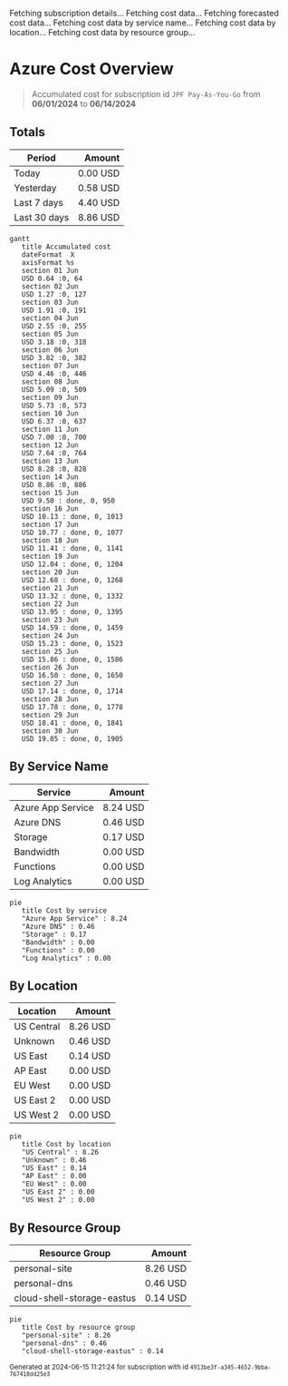 Fetching subscription details...
Fetching cost data...
Fetching forecasted cost data...
Fetching cost data by service name...
Fetching cost data by location...
Fetching cost data by resource group...
# Azure Cost Overview

> Accumulated cost for subscription id `JPF Pay-As-You-Go` from **06/01/2024** to **06/14/2024**

## Totals

|Period|Amount|
|---|---:|
|Today|0.00 USD|
|Yesterday|0.58 USD|
|Last 7 days|4.40 USD|
|Last 30 days|8.86 USD|

```mermaid
gantt
   title Accumulated cost
   dateFormat  X
   axisFormat %s
   section 01 Jun
   USD 0.64 :0, 64
   section 02 Jun
   USD 1.27 :0, 127
   section 03 Jun
   USD 1.91 :0, 191
   section 04 Jun
   USD 2.55 :0, 255
   section 05 Jun
   USD 3.18 :0, 318
   section 06 Jun
   USD 3.82 :0, 382
   section 07 Jun
   USD 4.46 :0, 446
   section 08 Jun
   USD 5.09 :0, 509
   section 09 Jun
   USD 5.73 :0, 573
   section 10 Jun
   USD 6.37 :0, 637
   section 11 Jun
   USD 7.00 :0, 700
   section 12 Jun
   USD 7.64 :0, 764
   section 13 Jun
   USD 8.28 :0, 828
   section 14 Jun
   USD 8.86 :0, 886
   section 15 Jun
   USD 9.50 : done, 0, 950
   section 16 Jun
   USD 10.13 : done, 0, 1013
   section 17 Jun
   USD 10.77 : done, 0, 1077
   section 18 Jun
   USD 11.41 : done, 0, 1141
   section 19 Jun
   USD 12.04 : done, 0, 1204
   section 20 Jun
   USD 12.68 : done, 0, 1268
   section 21 Jun
   USD 13.32 : done, 0, 1332
   section 22 Jun
   USD 13.95 : done, 0, 1395
   section 23 Jun
   USD 14.59 : done, 0, 1459
   section 24 Jun
   USD 15.23 : done, 0, 1523
   section 25 Jun
   USD 15.86 : done, 0, 1586
   section 26 Jun
   USD 16.50 : done, 0, 1650
   section 27 Jun
   USD 17.14 : done, 0, 1714
   section 28 Jun
   USD 17.78 : done, 0, 1778
   section 29 Jun
   USD 18.41 : done, 0, 1841
   section 30 Jun
   USD 19.05 : done, 0, 1905
```

## By Service Name

|Service|Amount|
|---|---:|
|Azure App Service|8.24 USD|
|Azure DNS|0.46 USD|
|Storage|0.17 USD|
|Bandwidth|0.00 USD|
|Functions|0.00 USD|
|Log Analytics|0.00 USD|

```mermaid
pie
   title Cost by service
   "Azure App Service" : 8.24
   "Azure DNS" : 0.46
   "Storage" : 0.17
   "Bandwidth" : 0.00
   "Functions" : 0.00
   "Log Analytics" : 0.00
```

## By Location

|Location|Amount|
|---|---:|
|US Central|8.26 USD|
|Unknown|0.46 USD|
|US East|0.14 USD|
|AP East|0.00 USD|
|EU West|0.00 USD|
|US East 2|0.00 USD|
|US West 2|0.00 USD|

```mermaid
pie
   title Cost by location
   "US Central" : 8.26
   "Unknown" : 0.46
   "US East" : 0.14
   "AP East" : 0.00
   "EU West" : 0.00
   "US East 2" : 0.00
   "US West 2" : 0.00
```

## By Resource Group

|Resource Group|Amount|
|---|---:|
|personal-site|8.26 USD|
|personal-dns|0.46 USD|
|cloud-shell-storage-eastus|0.14 USD|

```mermaid
pie
   title Cost by resource group
   "personal-site" : 8.26
   "personal-dns" : 0.46
   "cloud-shell-storage-eastus" : 0.14
```

<sup>Generated at 2024-06-15 11:21:24 for subscription with id `4913be3f-a345-4652-9bba-767418dd25e3`</sup>
